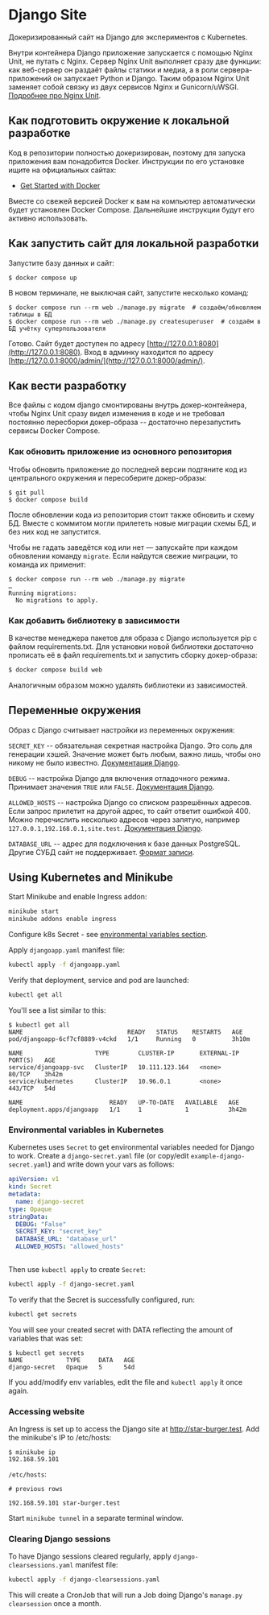 # Django Site

Докеризированный сайт на Django для экспериментов с Kubernetes.

Внутри контейнера Django приложение запускается с помощью Nginx Unit, не путать с Nginx. Сервер Nginx Unit выполняет сразу две функции: как веб-сервер он раздаёт файлы статики и медиа, а в роли сервера-приложений он запускает Python и Django. Таким образом Nginx Unit заменяет собой связку из двух сервисов Nginx и Gunicorn/uWSGI. [Подробнее про Nginx Unit](https://unit.nginx.org/).

## Как подготовить окружение к локальной разработке

Код в репозитории полностью докеризирован, поэтому для запуска приложения вам понадобится Docker. Инструкции по его установке ищите на официальных сайтах:

- [Get Started with Docker](https://www.docker.com/get-started/)

Вместе со свежей версией Docker к вам на компьютер автоматически будет установлен Docker Compose. Дальнейшие инструкции будут его активно использовать.

## Как запустить сайт для локальной разработки

Запустите базу данных и сайт:

```shell
$ docker compose up
```

В новом терминале, не выключая сайт, запустите несколько команд:

```shell
$ docker compose run --rm web ./manage.py migrate  # создаём/обновляем таблицы в БД
$ docker compose run --rm web ./manage.py createsuperuser  # создаём в БД учётку суперпользователя
```

Готово. Сайт будет доступен по адресу [http://127.0.0.1:8080](http://127.0.0.1:8080). Вход в админку находится по адресу [http://127.0.0.1:8000/admin/](http://127.0.0.1:8000/admin/).

## Как вести разработку

Все файлы с кодом django смонтированы внутрь докер-контейнера, чтобы Nginx Unit сразу видел изменения в коде и не требовал постоянно пересборки докер-образа -- достаточно перезапустить сервисы Docker Compose.

### Как обновить приложение из основного репозитория

Чтобы обновить приложение до последней версии подтяните код из центрального окружения и пересоберите докер-образы:

``` shell
$ git pull
$ docker compose build
```

После обновлении кода из репозитория стоит также обновить и схему БД. Вместе с коммитом могли прилететь новые миграции схемы БД, и без них код не запустится.

Чтобы не гадать заведётся код или нет — запускайте при каждом обновлении команду `migrate`. Если найдутся свежие миграции, то команда их применит:

```shell
$ docker compose run --rm web ./manage.py migrate
…
Running migrations:
  No migrations to apply.
```

### Как добавить библиотеку в зависимости

В качестве менеджера пакетов для образа с Django используется pip с файлом requirements.txt. Для установки новой библиотеки достаточно прописать её в файл requirements.txt и запустить сборку докер-образа:

```sh
$ docker compose build web
```

Аналогичным образом можно удалять библиотеки из зависимостей.

<a name="env-variables"></a>
## Переменные окружения

Образ с Django считывает настройки из переменных окружения:

`SECRET_KEY` -- обязательная секретная настройка Django. Это соль для генерации хэшей. Значение может быть любым, важно лишь, чтобы оно никому не было известно. [Документация Django](https://docs.djangoproject.com/en/3.2/ref/settings/#secret-key).

`DEBUG` -- настройка Django для включения отладочного режима. Принимает значения `TRUE` или `FALSE`. [Документация Django](https://docs.djangoproject.com/en/3.2/ref/settings/#std:setting-DEBUG).

`ALLOWED_HOSTS` -- настройка Django со списком разрешённых адресов. Если запрос прилетит на другой адрес, то сайт ответит ошибкой 400. Можно перечислить несколько адресов через запятую, например `127.0.0.1,192.168.0.1,site.test`. [Документация Django](https://docs.djangoproject.com/en/3.2/ref/settings/#allowed-hosts).

`DATABASE_URL` -- адрес для подключения к базе данных PostgreSQL. Другие СУБД сайт не поддерживает. [Формат записи](https://github.com/jacobian/dj-database-url#url-schema).


## Using Kubernetes and Minikube

Start Minikube and enable Ingress addon:
```sh
minikube start
minikube addons enable ingress
```

Configure k8s Secret - see [environmental variables section](#environmental-variables-in-kubernetes).

Apply `djangoapp.yaml` manifest file:
```sh
kubectl apply -f djangoapp.yaml
```

Verify that deployment, service and pod are launched:
```sh
kubectl get all
```
You'll see a list similar to this:
```
$ kubectl get all
NAME                             READY   STATUS    RESTARTS   AGE
pod/djangoapp-6cf7cf8889-v4ckd   1/1     Running   0          3h10m

NAME                    TYPE        CLUSTER-IP       EXTERNAL-IP   PORT(S)   AGE
service/djangoapp-svc   ClusterIP   10.111.123.164   <none>        80/TCP    3h42m
service/kubernetes      ClusterIP   10.96.0.1        <none>        443/TCP   54d

NAME                        READY   UP-TO-DATE   AVAILABLE   AGE
deployment.apps/djangoapp   1/1     1            1           3h42m
```

### Environmental variables in Kubernetes
Kubernetes uses `Secret` to get environmental variables needed for Django to work.
Create a `django-secret.yaml` file (or copy/edit `example-django-secret.yaml`) and write down your vars as follows:
```YAML
apiVersion: v1
kind: Secret
metadata:
  name: django-secret
type: Opaque
stringData:
  DEBUG: "False"
  SECRET_KEY: "secret_key"
  DATABASE_URL: "database_url"
  ALLOWED_HOSTS: "allowed_hosts"
  
```
Then use `kubectl apply` to create `Secret`:
```sh
kubectl apply -f django-secret.yaml
```
To verify that the Secret is successfully configured, run:
```sh
kubectl get secrets
```
You will see your created secret with DATA reflecting the amount of variables that was set:
```
$ kubectl get secrets
NAME            TYPE     DATA   AGE
django-secret   Opaque   5      54d
```

If you add/modify env variables, edit the file and `kubectl apply` it once again.

### Accessing website
An Ingress is set up to access the Django site at http://star-burger.test. 
Add the minikube's IP to /etc/hosts:
```
$ minikube ip
192.168.59.101
```
`/etc/hosts`:
```
# previous rows

192.168.59.101 star-burger.test
```

Start `minikube tunnel` in a separate terminal window.

### Clearing Django sessions
To have Django sessions cleared regularly, apply `django-clearsessions.yaml` manifest file:
```sh
kubectl apply -f django-clearsessions.yaml
```
This will create a CronJob that will run a Job doing Django's `manage.py clearsession` once a month.